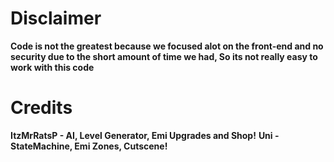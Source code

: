 # Disclaimer
**Code is not the greatest because we focused alot on the front-end and no security due to the short amount of time we had, So its not really easy to work with this code**

# Credits
**ItzMrRatsP - AI, Level Generator, Emi Upgrades and Shop!**
**Uni - StateMachine, Emi Zones, Cutscene!**
